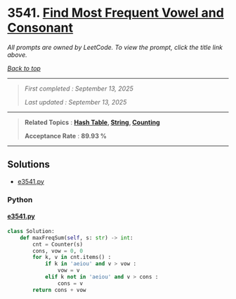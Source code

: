 # 3541. [Find Most Frequent Vowel and Consonant](<https://leetcode.com/problems/find-most-frequent-vowel-and-consonant>)

*All prompts are owned by LeetCode. To view the prompt, click the title link above.*

*[Back to top](<../README.md>)*

------

> *First completed : September 13, 2025*
>
> *Last updated : September 13, 2025*

------

> **Related Topics** : **[Hash Table](<by_topic/Hash Table.md>), [String](<by_topic/String.md>), [Counting](<by_topic/Counting.md>)**
>
> **Acceptance Rate** : **89.93 %**

------

## Solutions

- [e3541.py](<../my-submissions/e3541.py>)
### Python
#### [e3541.py](<../my-submissions/e3541.py>)
```Python
class Solution:
    def maxFreqSum(self, s: str) -> int:
        cnt = Counter(s)
        cons, vow = 0, 0
        for k, v in cnt.items() :
            if k in 'aeiou' and v > vow :
                vow = v
            elif k not in 'aeiou' and v > cons :
                cons = v
        return cons + vow
```

